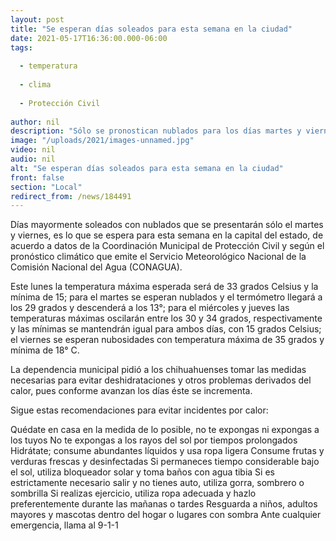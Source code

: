 ```yaml
---
layout: post
title: "Se esperan días soleados para esta semana en la ciudad"
date: 2021-05-17T16:36:00.000-06:00
tags:
  
  - temperatura
  
  - clima
  
  - Protección Civil
  
author: nil
description: "Sólo se pronostican nublados para los días martes y viernes"
image: "/uploads/2021/images-unnamed.jpg"
video: nil
audio: nil
alt: "Se esperan días soleados para esta semana en la ciudad"
front: false
section: "Local"
redirect_from: /news/184491
---
```


Días mayormente soleados con nublados que se presentarán sólo el martes y viernes, es lo que se espera para esta semana en la capital del estado, de acuerdo a datos de la Coordinación Municipal de Protección Civil y según el pronóstico climático que emite el Servicio Meteorológico Nacional de la Comisión Nacional del Agua (CONAGUA).

 

Este lunes la temperatura máxima esperada será de 33 grados Celsius y la mínima de 15; para el martes se esperan nublados y el termómetro llegará a los 29 grados y descenderá a los 13°; para el miércoles y jueves las temperaturas máximas oscilarán entre los 30 y 34 grados, respectivamente y las mínimas se mantendrán igual para ambos días, con 15 grados Celsius; el viernes se esperan nubosidades con temperatura máxima de 35 grados y mínima de 18° C.

 

La dependencia municipal pidió a los chihuahuenses tomar las medidas necesarias para evitar deshidrataciones y otros problemas derivados del calor, pues conforme avanzan los días éste se incrementa.

 

Sigue estas recomendaciones para evitar incidentes por calor: 

Quédate en casa en la medida de lo posible, no te expongas ni expongas a los tuyos
No te expongas a los rayos del sol por tiempos prolongados
Hidrátate; consume abundantes líquidos y usa ropa ligera
Consume frutas y verduras frescas y desinfectadas
Si permaneces tiempo considerable bajo el sol, utiliza bloqueador solar y toma baños con agua tibia
Si es estrictamente necesario salir y no tienes auto, utiliza gorra, sombrero o sombrilla
Si realizas ejercicio, utiliza ropa adecuada y hazlo preferentemente durante las mañanas o tardes
Resguarda a niños, adultos mayores y mascotas dentro del hogar o lugares con sombra
Ante cualquier emergencia, llama al 9-1-1